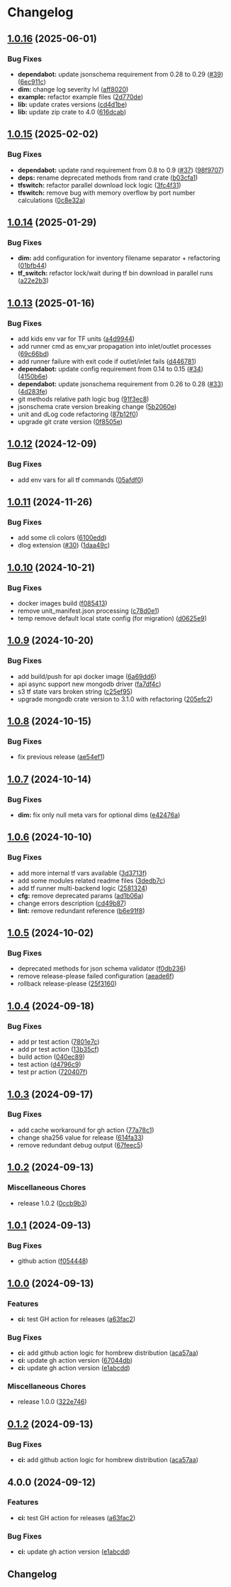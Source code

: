 # Changelog

## [1.0.16](https://github.com/cubtera/cubtera/compare/v1.0.15...v1.0.16) (2025-06-01)


### Bug Fixes

* **dependabot:** update jsonschema requirement from 0.28 to 0.29 ([#39](https://github.com/cubtera/cubtera/issues/39)) ([6ec911c](https://github.com/cubtera/cubtera/commit/6ec911c98ce9d5d9f02b2e97ec55aa7a9a10e4ee))
* **dim:** change log severity lvl ([aff8020](https://github.com/cubtera/cubtera/commit/aff8020cccc76a9453721ee7ade1448f5d1a07a2))
* **example:** refactor example files ([2d770de](https://github.com/cubtera/cubtera/commit/2d770de56478e5d838397626bd23e07e2a851264))
* **lib:** update crates versions ([cd4d1be](https://github.com/cubtera/cubtera/commit/cd4d1bea91fba922bdab86d0339a1c276f7258d7))
* **lib:** update zip crate to 4.0 ([616dcab](https://github.com/cubtera/cubtera/commit/616dcaba4319f8e7eb48ea8e4af2ade8ef4a4321))

## [1.0.15](https://github.com/cubtera/cubtera/compare/v1.0.14...v1.0.15) (2025-02-02)


### Bug Fixes

* **dependabot:** update rand requirement from 0.8 to 0.9 ([#37](https://github.com/cubtera/cubtera/issues/37)) ([98f9707](https://github.com/cubtera/cubtera/commit/98f97078b2050241c4b14647d74b56637658d855))
* **deps:** rename deprecated methods from rand crate ([b03cfa1](https://github.com/cubtera/cubtera/commit/b03cfa12a746d82bb9c716bb38d7644d189f1f66))
* **tfswitch:** refactor parallel download lock logic ([3fc4f31](https://github.com/cubtera/cubtera/commit/3fc4f31820d58c3e27444e577fc1b2d155bff4fb))
* **tfswitch:** remove bug with memory overflow by port number calculations ([0c8e32a](https://github.com/cubtera/cubtera/commit/0c8e32a0646d09d23b4a8ba79be856e225b12d6e))

## [1.0.14](https://github.com/cubtera/cubtera/compare/v1.0.13...v1.0.14) (2025-01-29)


### Bug Fixes

* **dim:** add configuration for inventory filename separator + refactoring ([01bfb44](https://github.com/cubtera/cubtera/commit/01bfb44272a44a65291f5acd5bed18a6e0667d01))
* **tf_switch:** refactor lock/wait during tf bin download in parallel runs ([a22e2b3](https://github.com/cubtera/cubtera/commit/a22e2b30d40a110540e2b7705375f6d611d259bf))

## [1.0.13](https://github.com/cubtera/cubtera/compare/v1.0.12...v1.0.13) (2025-01-16)


### Bug Fixes

* add kids env var for TF units ([a4d9944](https://github.com/cubtera/cubtera/commit/a4d9944fc92c7a5e3b887bec428cd3af019c127b))
* add runner cmd as env_var propagation into inlet/outlet processes ([69c66bd](https://github.com/cubtera/cubtera/commit/69c66bde3282ef3d9605b00227dedf9db4077184))
* add runner failure with exit code if outlet/inlet fails ([d446781](https://github.com/cubtera/cubtera/commit/d446781f757002d33ea7d322e5b3a38a3e82646e))
* **dependabot:** update config requirement from 0.14 to 0.15 ([#34](https://github.com/cubtera/cubtera/issues/34)) ([4150b6e](https://github.com/cubtera/cubtera/commit/4150b6e670b3508b94f99a8520930aeb47f92c09))
* **dependabot:** update jsonschema requirement from 0.26 to 0.28 ([#33](https://github.com/cubtera/cubtera/issues/33)) ([4d283fe](https://github.com/cubtera/cubtera/commit/4d283fed3bb9296700c3a62fa3bf77219b955465))
* git methods relative path logic bug ([91f3ec8](https://github.com/cubtera/cubtera/commit/91f3ec8cd95cff0c29e0d6de18d719406b32a1ff))
* jsonschema crate version breaking change ([5b2060e](https://github.com/cubtera/cubtera/commit/5b2060ea58838d07bb30585f23f062a2581b20da))
* unit and dLog code refactoring ([87b12f0](https://github.com/cubtera/cubtera/commit/87b12f053414972f43ce610cfb3b75e78b5a9304))
* upgrade git crate version ([0f8505e](https://github.com/cubtera/cubtera/commit/0f8505e726561189bdc117e39bb4d01391b62a87))

## [1.0.12](https://github.com/cubtera/cubtera/compare/v1.0.11...v1.0.12) (2024-12-09)


### Bug Fixes

* add env vars for all tf commands ([05afdf0](https://github.com/cubtera/cubtera/commit/05afdf0f008b553a4c90b1ab3c21f7f1e2f61f7a))

## [1.0.11](https://github.com/cubtera/cubtera/compare/v1.0.10...v1.0.11) (2024-11-26)


### Bug Fixes

* add some cli colors ([6100edd](https://github.com/cubtera/cubtera/commit/6100edd0c95d34b687f9ed963daec2570f077fec))
* dlog extension ([#30](https://github.com/cubtera/cubtera/issues/30)) ([1daa49c](https://github.com/cubtera/cubtera/commit/1daa49c62a99902e61ed588ee54707b77ee154dc))

## [1.0.10](https://github.com/cubtera/cubtera/compare/v1.0.9...v1.0.10) (2024-10-21)


### Bug Fixes

* docker images build ([f085413](https://github.com/cubtera/cubtera/commit/f0854133584cbdda67c61821158d151108759385))
* remove unit_manifest.json processing ([c78d0e1](https://github.com/cubtera/cubtera/commit/c78d0e193fa7139bcc5d6861f21906746ef2a707))
* temp remove default local state config (for migration) ([d0625e9](https://github.com/cubtera/cubtera/commit/d0625e9b0584fb1dee639dc0f98a3f337dd7627d))

## [1.0.9](https://github.com/cubtera/cubtera/compare/v1.0.8...v1.0.9) (2024-10-20)


### Bug Fixes

* add build/push for api docker image ([6a69dd6](https://github.com/cubtera/cubtera/commit/6a69dd6525fc79e8692873ce3f77ab6e9cab3865))
* api async support new mongodb driver ([fa7df4c](https://github.com/cubtera/cubtera/commit/fa7df4cc15b149db4d2b5bebd829c32c73da8a17))
* s3 tf state vars broken string ([c25ef95](https://github.com/cubtera/cubtera/commit/c25ef952055b7cde67d44044f7ecb461d1778cd8))
* upgrade mongodb crate version to 3.1.0 with refactoring ([205efc2](https://github.com/cubtera/cubtera/commit/205efc238ed4bfdfcaab22662dbeba8ef3a3bcdf))

## [1.0.8](https://github.com/cubtera/cubtera/compare/v1.0.7...v1.0.8) (2024-10-15)


### Bug Fixes

* fix previous release ([ae54ef1](https://github.com/cubtera/cubtera/commit/ae54ef105ecad2144fa5617663b0b8f33b0b1005))

## [1.0.7](https://github.com/cubtera/cubtera/compare/v1.0.6...v1.0.7) (2024-10-14)


### Bug Fixes

* **dim:** fix only null meta vars for optional dims ([e42476a](https://github.com/cubtera/cubtera/commit/e42476aff2c88160182679d753133f995b152974))

## [1.0.6](https://github.com/cubtera/cubtera/compare/v1.0.5...v1.0.6) (2024-10-10)


### Bug Fixes

* add more internal tf vars available ([3d3713f](https://github.com/cubtera/cubtera/commit/3d3713f39ad889e1278902baba257009de69f4e8))
* add some modules related readme files ([3dedb7c](https://github.com/cubtera/cubtera/commit/3dedb7cb613d48baf43da8ef5096cee425a2da8e))
* add tf runner multi-backend logic ([2581324](https://github.com/cubtera/cubtera/commit/2581324eedb516d6f48c23530f61ee2546734087))
* **cfg:** remove deprecated params ([ad1b06a](https://github.com/cubtera/cubtera/commit/ad1b06a5698511374df86d8ff59eeab2e497876b))
* change errors description ([cd49b87](https://github.com/cubtera/cubtera/commit/cd49b87da4eb7cf64c2c26307344efa2ad4e9344))
* **lint:** remove redundant reference ([b6e91f8](https://github.com/cubtera/cubtera/commit/b6e91f8b343bb3ca3256e444bfccaecc55bf5b9f))

## [1.0.5](https://github.com/cubtera/cubtera/compare/v1.0.4...v1.0.5) (2024-10-02)


### Bug Fixes

* deprecated methods for json schema validator ([f0db236](https://github.com/cubtera/cubtera/commit/f0db236a24ec46e9bef0cd25233b85eca026d64a))
* remove release-please failed configuration ([aeade6f](https://github.com/cubtera/cubtera/commit/aeade6f783a525ac30fda78be4c8d81817e84b22))
* rollback release-please ([25f3160](https://github.com/cubtera/cubtera/commit/25f3160c2aa57aa1c2a09892ddd8215754b381cd))

## [1.0.4](https://github.com/cubtera/cubtera/compare/v1.0.3...v1.0.4) (2024-09-18)


### Bug Fixes

* add pr test action ([7801e7c](https://github.com/cubtera/cubtera/commit/7801e7cda522f118f3f0aced913a28d47bc9191e))
* add pr test action ([13b35cf](https://github.com/cubtera/cubtera/commit/13b35cf046ad19ba23ab77b422eb8ffb60fc2152))
* build action ([040ec89](https://github.com/cubtera/cubtera/commit/040ec89a8432ab7a1317341ebe57b2d8aa3020c2))
* test action ([d4796c9](https://github.com/cubtera/cubtera/commit/d4796c9c4e1ecbf1953285e15e89878fea8de8e8))
* test pr action ([720407f](https://github.com/cubtera/cubtera/commit/720407fd6adf82ee0dc5bf7a84a48c6f31e35f06))

## [1.0.3](https://github.com/cubtera/cubtera/compare/v1.0.2...v1.0.3) (2024-09-17)


### Bug Fixes

* add cache workaround for gh action ([77a78c1](https://github.com/cubtera/cubtera/commit/77a78c14ddcfa9e3f31473be999f2148d0cb7714))
* change sha256 value for release ([614fa33](https://github.com/cubtera/cubtera/commit/614fa3372c9a5b2d399d49a366f57ed69094d40d))
* remove redundant debug output ([67feec5](https://github.com/cubtera/cubtera/commit/67feec5c123beca3542287603fccb23c98a3b4dc))

## [1.0.2](https://github.com/cubtera/cubtera/compare/v1.0.1...v1.0.2) (2024-09-13)


### Miscellaneous Chores

* release 1.0.2 ([0ccb9b3](https://github.com/cubtera/cubtera/commit/0ccb9b301faa257cf40d572b201a73c5e0473897))

## [1.0.1](https://github.com/cubtera/cubtera/compare/v1.0.0...v1.0.1) (2024-09-13)


### Bug Fixes

* github action ([f054448](https://github.com/cubtera/cubtera/commit/f05444815150169a0a87830ead74ffb0d7fc7581))

## [1.0.0](https://github.com/cubtera/cubtera/compare/v0.1.2...v1.0.0) (2024-09-13)


### Features

* **ci:** test GH action for releases ([a63fac2](https://github.com/cubtera/cubtera/commit/a63fac2d45462d7e2801f1924e84cf884492dffd))


### Bug Fixes

* **ci:** add github action logic for hombrew distribution ([aca57aa](https://github.com/cubtera/cubtera/commit/aca57aaf499edb841cd032b1290883d1bb185012))
* **ci:** update gh action version ([67044db](https://github.com/cubtera/cubtera/commit/67044dba3c29975a37e846a01a095aae399f432c))
* **ci:** update gh action version ([e1abcdd](https://github.com/cubtera/cubtera/commit/e1abcdd760df634418801a3a4444f4d0da52d9f1))


### Miscellaneous Chores

* release 1.0.0 ([322e746](https://github.com/cubtera/cubtera/commit/322e7469579b0c8e1a8c0ad496cb627b06f9d44b))

## [0.1.2](https://github.com/cubtera/cubtera/compare/v0.1.1...v0.1.2) (2024-09-13)


### Bug Fixes

* **ci:** add github action logic for hombrew distribution ([aca57aa](https://github.com/cubtera/cubtera/commit/aca57aaf499edb841cd032b1290883d1bb185012))

## 4.0.0 (2024-09-12)


### Features

* **ci:** test GH action for releases ([a63fac2](https://github.com/cubtera/cubtera/commit/a63fac2d45462d7e2801f1924e84cf884492dffd))


### Bug Fixes

* **ci:** update gh action version ([e1abcdd](https://github.com/cubtera/cubtera/commit/e1abcdd760df634418801a3a4444f4d0da52d9f1))

## Changelog
